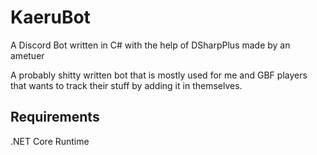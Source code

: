 # KaeruBot
A Discord Bot written in C# with the help of DSharpPlus made by an ametuer

A probably shitty written bot that is mostly used for me and GBF players that wants to track their stuff by adding it in themselves.

## Requirements
.NET Core Runtime
